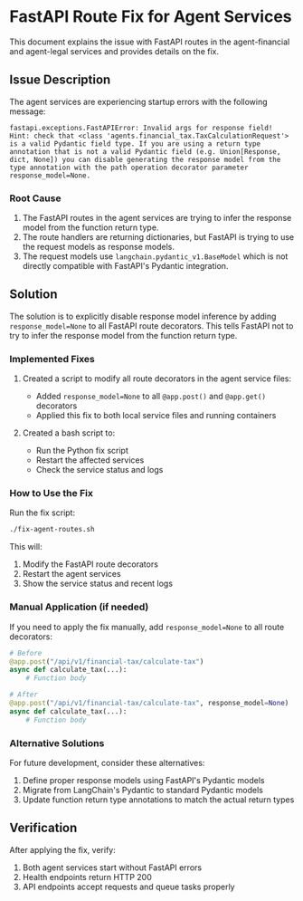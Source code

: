 # FastAPI Route Fix for Agent Services

This document explains the issue with FastAPI routes in the agent-financial and agent-legal services and provides details on the fix.

## Issue Description

The agent services are experiencing startup errors with the following message:

```
fastapi.exceptions.FastAPIError: Invalid args for response field! Hint: check that <class 'agents.financial_tax.TaxCalculationRequest'> is a valid Pydantic field type. If you are using a return type annotation that is not a valid Pydantic field (e.g. Union[Response, dict, None]) you can disable generating the response model from the type annotation with the path operation decorator parameter response_model=None.
```

### Root Cause

1. The FastAPI routes in the agent services are trying to infer the response model from the function return type.
2. The route handlers are returning dictionaries, but FastAPI is trying to use the request models as response models.
3. The request models use `langchain.pydantic_v1.BaseModel` which is not directly compatible with FastAPI's Pydantic integration.

## Solution

The solution is to explicitly disable response model inference by adding `response_model=None` to all FastAPI route decorators. This tells FastAPI not to try to infer the response model from the function return type.

### Implemented Fixes

1. Created a script to modify all route decorators in the agent service files:
   - Added `response_model=None` to all `@app.post()` and `@app.get()` decorators
   - Applied this fix to both local service files and running containers

2. Created a bash script to:
   - Run the Python fix script
   - Restart the affected services
   - Check the service status and logs

### How to Use the Fix

Run the fix script:

```bash
./fix-agent-routes.sh
```

This will:
1. Modify the FastAPI route decorators
2. Restart the agent services
3. Show the service status and recent logs

### Manual Application (if needed)

If you need to apply the fix manually, add `response_model=None` to all route decorators:

```python
# Before
@app.post("/api/v1/financial-tax/calculate-tax")
async def calculate_tax(...):
    # Function body

# After
@app.post("/api/v1/financial-tax/calculate-tax", response_model=None)
async def calculate_tax(...):
    # Function body
```

### Alternative Solutions

For future development, consider these alternatives:

1. Define proper response models using FastAPI's Pydantic models
2. Migrate from LangChain's Pydantic to standard Pydantic models
3. Update function return type annotations to match the actual return types

## Verification

After applying the fix, verify:

1. Both agent services start without FastAPI errors
2. Health endpoints return HTTP 200
3. API endpoints accept requests and queue tasks properly
